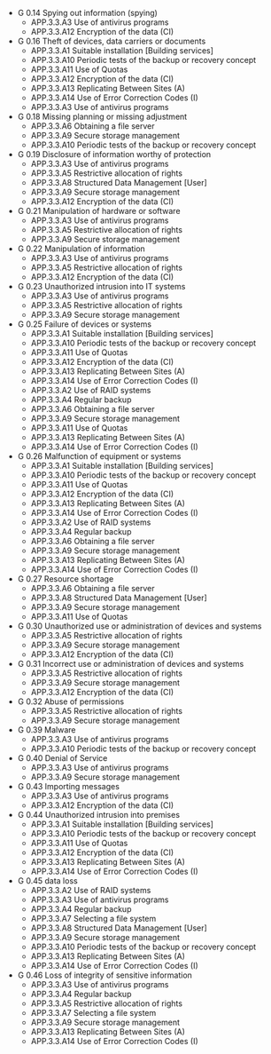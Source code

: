 * G 0.14 Spying out information (spying)
  * APP.3.3.A3 Use of antivirus programs
  * APP.3.3.A12 Encryption of the data (CI)
* G 0.16 Theft of devices, data carriers or documents
  * APP.3.3.A1 Suitable installation [Building services]
  * APP.3.3.A10 Periodic tests of the backup or recovery concept
  * APP.3.3.A11 Use of Quotas
  * APP.3.3.A12 Encryption of the data (CI)
  * APP.3.3.A13 Replicating Between Sites (A)
  * APP.3.3.A14 Use of Error Correction Codes (I)
  * APP.3.3.A3 Use of antivirus programs
* G 0.18 Missing planning or missing adjustment
  * APP.3.3.A6 Obtaining a file server
  * APP.3.3.A9 Secure storage management
  * APP.3.3.A10 Periodic tests of the backup or recovery concept
* G 0.19 Disclosure of information worthy of protection
  * APP.3.3.A3 Use of antivirus programs
  * APP.3.3.A5 Restrictive allocation of rights
  * APP.3.3.A8 Structured Data Management [User]
  * APP.3.3.A9 Secure storage management
  * APP.3.3.A12 Encryption of the data (CI)
* G 0.21 Manipulation of hardware or software
  * APP.3.3.A3 Use of antivirus programs
  * APP.3.3.A5 Restrictive allocation of rights
  * APP.3.3.A9 Secure storage management
* G 0.22 Manipulation of information
  * APP.3.3.A3 Use of antivirus programs
  * APP.3.3.A5 Restrictive allocation of rights
  * APP.3.3.A12 Encryption of the data (CI)
* G 0.23 Unauthorized intrusion into IT systems
  * APP.3.3.A3 Use of antivirus programs
  * APP.3.3.A5 Restrictive allocation of rights
  * APP.3.3.A9 Secure storage management
* G 0.25 Failure of devices or systems
  * APP.3.3.A1 Suitable installation [Building services]
  * APP.3.3.A10 Periodic tests of the backup or recovery concept
  * APP.3.3.A11 Use of Quotas
  * APP.3.3.A12 Encryption of the data (CI)
  * APP.3.3.A13 Replicating Between Sites (A)
  * APP.3.3.A14 Use of Error Correction Codes (I)
  * APP.3.3.A2 Use of RAID systems
  * APP.3.3.A4 Regular backup
  * APP.3.3.A6 Obtaining a file server
  * APP.3.3.A9 Secure storage management
  * APP.3.3.A11 Use of Quotas
  * APP.3.3.A13 Replicating Between Sites (A)
  * APP.3.3.A14 Use of Error Correction Codes (I)
* G 0.26 Malfunction of equipment or systems
  * APP.3.3.A1 Suitable installation [Building services]
  * APP.3.3.A10 Periodic tests of the backup or recovery concept
  * APP.3.3.A11 Use of Quotas
  * APP.3.3.A12 Encryption of the data (CI)
  * APP.3.3.A13 Replicating Between Sites (A)
  * APP.3.3.A14 Use of Error Correction Codes (I)
  * APP.3.3.A2 Use of RAID systems
  * APP.3.3.A4 Regular backup
  * APP.3.3.A6 Obtaining a file server
  * APP.3.3.A9 Secure storage management
  * APP.3.3.A13 Replicating Between Sites (A)
  * APP.3.3.A14 Use of Error Correction Codes (I)
* G 0.27 Resource shortage
  * APP.3.3.A6 Obtaining a file server
  * APP.3.3.A8 Structured Data Management [User]
  * APP.3.3.A9 Secure storage management
  * APP.3.3.A11 Use of Quotas
* G 0.30 Unauthorized use or administration of devices and systems
  * APP.3.3.A5 Restrictive allocation of rights
  * APP.3.3.A9 Secure storage management
  * APP.3.3.A12 Encryption of the data (CI)
* G 0.31 Incorrect use or administration of devices and systems
  * APP.3.3.A5 Restrictive allocation of rights
  * APP.3.3.A9 Secure storage management
  * APP.3.3.A12 Encryption of the data (CI)
* G 0.32 Abuse of permissions
  * APP.3.3.A5 Restrictive allocation of rights
  * APP.3.3.A9 Secure storage management
* G 0.39 Malware
  * APP.3.3.A3 Use of antivirus programs
  * APP.3.3.A10 Periodic tests of the backup or recovery concept
* G 0.40 Denial of Service
  * APP.3.3.A3 Use of antivirus programs
  * APP.3.3.A9 Secure storage management
* G 0.43 Importing messages
  * APP.3.3.A3 Use of antivirus programs
  * APP.3.3.A12 Encryption of the data (CI)
* G 0.44 Unauthorized intrusion into premises
  * APP.3.3.A1 Suitable installation [Building services]
  * APP.3.3.A10 Periodic tests of the backup or recovery concept
  * APP.3.3.A11 Use of Quotas
  * APP.3.3.A12 Encryption of the data (CI)
  * APP.3.3.A13 Replicating Between Sites (A)
  * APP.3.3.A14 Use of Error Correction Codes (I)
* G 0.45 data loss
  * APP.3.3.A2 Use of RAID systems
  * APP.3.3.A3 Use of antivirus programs
  * APP.3.3.A4 Regular backup
  * APP.3.3.A7 Selecting a file system
  * APP.3.3.A8 Structured Data Management [User]
  * APP.3.3.A9 Secure storage management
  * APP.3.3.A10 Periodic tests of the backup or recovery concept
  * APP.3.3.A13 Replicating Between Sites (A)
  * APP.3.3.A14 Use of Error Correction Codes (I)
* G 0.46 Loss of integrity of sensitive information
  * APP.3.3.A3 Use of antivirus programs
  * APP.3.3.A4 Regular backup
  * APP.3.3.A5 Restrictive allocation of rights
  * APP.3.3.A7 Selecting a file system
  * APP.3.3.A9 Secure storage management
  * APP.3.3.A13 Replicating Between Sites (A)
  * APP.3.3.A14 Use of Error Correction Codes (I)
